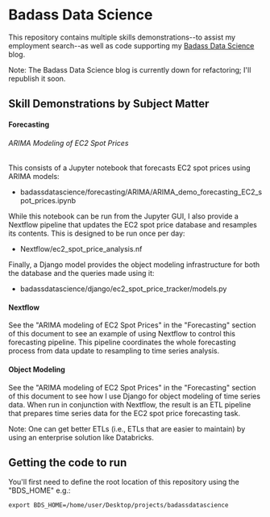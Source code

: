 # <a name="top-badass-data-science-repository"></a>Badass Data Science

This repository contains multiple skills demonstrations--to assist my employment search--as well as code supporting my [Badass Data Science](https://badassdatascience.com) blog.

Note: The Badass Data Science blog is currently down for refactoring; I'll republish it soon.

## Skill Demonstrations by Subject Matter

#### <a name="forecasting"></a>Forecasting

###### <a name="forecasting-ARIMA-ec2-spot-prices"></a>ARIMA Modeling of EC2 Spot Prices

This consists of a Jupyter notebook that forecasts EC2 spot prices using ARIMA models:

- badassdatascience/forecasting/ARIMA/ARIMA_demo_forecasting_EC2_spot_prices.ipynb

While this notebook can be run from the Jupyter GUI, I also provide a Nextflow pipeline that updates the EC2 spot price database and resamples its contents. This is designed to be run once per day:

- Nextflow/ec2_spot_price_analysis.nf

Finally, a Django model provides the object modeling infrastructure for both the database and the queries made using it:

- badassdatascience/django/ec2_spot_price_tracker/models.py

#### <a name="nextflow"></a>Nextflow

See the "ARIMA modeling of EC2 Spot Prices" in the "Forecasting" section of this document to see an example of using Nextflow to control this forecasting pipeline. This pipeline coordinates the whole forecasting process from data update to resampling to time series analysis.

#### <a name="object-modeling-django"></a>Object Modeling

See the "ARIMA modeling of EC2 Spot Prices" in the "Forecasting" section of this document to see how I use Django for object modeling of time series data. When run in conjunction with Nextflow, the result is an ETL pipeline that prepares time series data for the EC2 spot price forecasting task.

Note: One can get better ETLs (i.e., ETLs that are easier to maintain) by using an enterprise solution like Databricks.

## <a name="getting-the-code-to-run"></a>Getting the code to run

You'll first need to define the root location of this repository using the "BDS_HOME" e.g.:

```
export BDS_HOME=/home/user/Desktop/projects/badassdatascience
```


